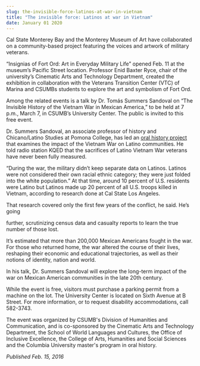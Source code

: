 ```yaml
---
slug: the-invisible-force-latinos-at-war-in-vietnam
title: "The invisible force: Latinos at war in Vietnam"
date: January 01 2020
---
```


<p>Cal State Monterey Bay and the Monterey Museum of Art have collaborated on a community&#45;based project featuring the voices and artwork of military veterans.
</p><p>“Insignias of Fort Ord: Art in Everyday Military Life” opened Feb. 11 at the museum’s Pacific Street location. Professor Enid Baxter Ryce, chair of the university’s Cinematic Arts and Technology Department, created the exhibition in collaboration with the Veterans Transition Center &#40;VTC&#41; of Marina and CSUMBs students to explore the art and symbolism of Fort Ord.
</p><p>Among the related events is a talk by Dr. Tomás Summers Sandoval on “The Invisible History of the Vietnam War in Mexican America,” to be held at 7 p.m., March 7, in CSUMB’s University Center. The public is invited to this free event.
</p><p>Dr. Summers Sandoval, an associate professor of history and Chicano/Latino Studies at Pomona College, has led an <a href="http://ww2.kqed.org/news/2015/05/25/the&#45;invisible&#45;force&#45;latinos&#45;at&#45;war&#45;in&#45;vietnam">oral history project</a> that examines the impact of the Vietnam War on Latino communities. He told radio station KQED that the sacrifices of Latino Vietnam War veterans have never been fully measured.

“During the war, the military didn’t keep separate data on Latinos. Latinos were not considered their own racial ethnic category; they were just folded into the white population.” At that time, around 10 percent of U.S. residents were Latino but Latinos made up 20 percent of all U.S. troops killed in Vietnam, according to research done at Cal State Los Angeles.

That research covered only the first few years of the conflict, he said. He’s going
</p><p>further, scrutinizing census data and casualty reports to learn the true number of those lost.
</p><p>It’s estimated that more than 200,000 Mexican Americans fought in the war. For those who returned home, the war altered the course of their lives, reshaping their economic and educational trajectories, as well as their notions of identity, nation and world.
</p><p>In his talk, Dr. Summers Sandoval will explore the long&#45;term impact of the war on Mexican American communities in the late 20th century.
</p><p>While the event is free, visitors must purchase a parking permit from a machine on the lot. The University Center is located on Sixth Avenue at B Street. For more information, or to request disability accommodations, call 582&#45;3743.
</p><p>The event was organized by CSUMB's Division of Humanities and Communication, and is co&#45;sponsored by the Cinematic Arts and Technology Department, the School of World Languages and Cultures, the Office of Inclusive Excellence, the College of Arts, Humanities and Social Sciences and the Columbia University master's program in oral history.
</p><p><em>Published Feb. 15, 2016</em>
</p>
